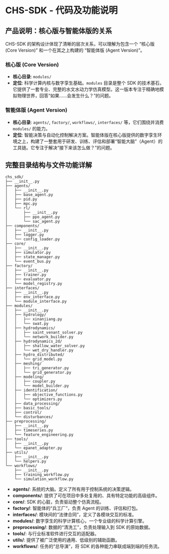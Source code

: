 # CHS-SDK - 代码及功能说明

## 产品说明：核心版与智能体版的关系

CHS-SDK 的架构设计体现了清晰的层次关系，可以理解为包含一个 “核心版 (Core Version)” 和一个在其之上构建的 “智能体版 (Agent Version)”。

### 核心版 (Core Version)

*   **核心目录**: `modules/`
*   **定位**: 科学计算内核与数字孪生基础。`modules` 目录是整个 SDK 的技术基石，它提供了一套专业、完整的水文水动力学仿真模型。这一版本专注于精确地模拟物理世界，回答“如果……会发生什么？”的问题。

### 智能体版 (Agent Version)

*   **核心目录**: `agents/`, `factory/`, `workflows/`, `interfaces/` 等，它们围绕并消费 `modules/` 的能力。
*   **定位**: 智能决策与自动化控制解决方案。智能体版在核心版提供的数字孪生环境之上，构建了一整套用于研发、训练、评估和部署“智能大脑”（Agent）的工具链。它专注于解决“接下来该怎么做？”的问题。

## 完整目录结构与文件功能详解

```
chs_sdk/
├── __init__.py
├── agents/
│   ├── __init__.py
│   ├── base_agent.py
│   ├── pid.py
│   ├── mpc.py
│   └── rl/
│       ├── __init__.py
│       ├── ppo_agent.py
│       └── sac_agent.py
├── components/
│   ├── __init__.py
│   ├── logger.py
│   └── config_loader.py
├── core/
│   ├── __init__.py
│   ├── simulator.py
│   ├── state_manager.py
│   └── event_bus.py
├── factory/
│   ├── __init__.py
│   ├── trainer.py
│   ├── evaluator.py
│   └── model_registry.py
├── interfaces/
│   ├── __init__.py
│   ├── env_interface.py
│   └── module_interface.py
├── modules/
│   ├── __init__.py
│   ├── hydrology/
│   │   ├── xinanjiang.py
│   │   └── swat.py
│   ├── hydrodynamics/
│   │   ├── saint_venant_solver.py
│   │   └── network_builder.py
│   ├── hydrodynamics_2d/
│   │   ├── shallow_water_solver.py
│   │   └── wet_dry_handler.py
│   ├── hydro_distributed/
│   │   └── grid_model.py
│   ├── meshing/
│   │   ├── tri_generator.py
│   │   └── grid_generator.py
│   ├── modeling/
│   │   ├── coupler.py
│   │   └── model_builder.py
│   ├── identification/
│   │   ├── objective_functions.py
│   │   └── optimizers.py
│   ├── data_processing/
│   ├── basic_tools/
│   ├── control/
│   └── disturbances/
├── preprocessing/
│   ├── __init__.py
│   ├── timeseries.py
│   └── feature_engineering.py
├── tools/
│   ├── __init__.py
│   └── epanet_adapter.py
├── utils/
│   ├── __init__.py
│   └── helpers.py
└── workflows/
    ├── __init__.py
    ├── training_workflow.py
    └── simulation_workflow.py
```

*   **agents/**: 系统的大脑。定义了所有用于控制系统的决策逻辑。
*   **components/**: 提供了可在项目中多处复用的、具有特定功能的高级组件。
*   **core/**: SDK 的心脏，负责驱动整个仿真流程。
*   **factory/**: 智能体的“兵工厂”，负责 Agent 的训练、评估和打包。
*   **interfaces/**: 模块间的“法律合同”，定义了各模块交互的标准。
*   **modules/**: 数字孪生的科学计算核心，一个专业级的科学计算引擎。
*   **preprocessing/**: 数据的“清洗工”，负责处理输入到 SDK 的原始数据。
*   **tools/**: 与行业标准软件进行交互的适配器。
*   **utils/**: 提供了被广泛使用的通用、低级别的辅助函数。
*   **workflows/**: 任务的“总导演”，将 SDK 的各种能力串联成端到端的任务流。

